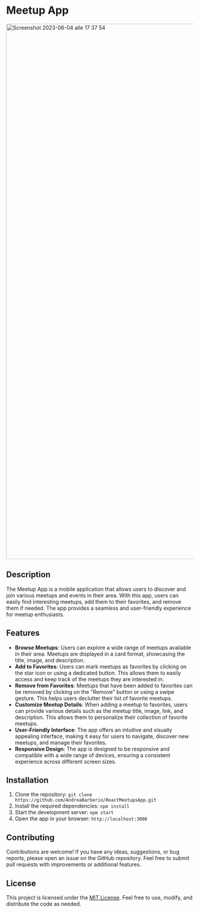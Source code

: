 # Meetup App

<img width="1437" alt="Screenshot 2023-06-04 alle 17 37 54" src="https://github.com/AndreaBarberio/ReactMeetupsApp/assets/99880853/34b2ba11-40e0-403f-9ba3-fd973b428111">

## Description
The Meetup App is a mobile application that allows users to discover and join various meetups and events in their area. With this app, users can easily find interesting meetups, add them to their favorites, and remove them if needed. The app provides a seamless and user-friendly experience for meetup enthusiasts.

## Features

- **Browse Meetups**: Users can explore a wide range of meetups available in their area. Meetups are displayed in a card format, showcasing the title, image, and description.
- **Add to Favorites**: Users can mark meetups as favorites by clicking on the star icon or using a dedicated button. This allows them to easily access and keep track of the meetups they are interested in.
- **Remove from Favorites**: Meetups that have been added to favorites can be removed by clicking on the "Remove" button or using a swipe gesture. This helps users declutter their list of favorite meetups.
- **Customize Meetup Details**: When adding a meetup to favorites, users can provide various details such as the meetup title, image, link, and description. This allows them to personalize their collection of favorite meetups.
- **User-Friendly Interface**: The app offers an intuitive and visually appealing interface, making it easy for users to navigate, discover new meetups, and manage their favorites.
- **Responsive Design**: The app is designed to be responsive and compatible with a wide range of devices, ensuring a consistent experience across different screen sizes.

## Installation

1. Clone the repository: `git clone https://github.com/AndreaBarberio/ReactMeetupsApp.git`
2. Install the required dependencies: `npm install`
3. Start the development server: `npm start`
4. Open the app in your browser: `http://localhost:3000`

## Contributing

Contributions are welcome! If you have any ideas, suggestions, or bug reports, please open an issue on the GitHub repository. Feel free to submit pull requests with improvements or additional features.

## License

This project is licensed under the [MIT License](LICENSE). Feel free to use, modify, and distribute the code as needed.
